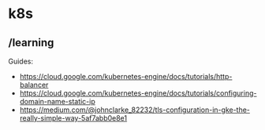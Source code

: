 # k8s

## /learning

Guides:
- https://cloud.google.com/kubernetes-engine/docs/tutorials/http-balancer
- https://cloud.google.com/kubernetes-engine/docs/tutorials/configuring-domain-name-static-ip
- https://medium.com/@johnclarke_82232/tls-configuration-in-gke-the-really-simple-way-5af7abb0e8e1
